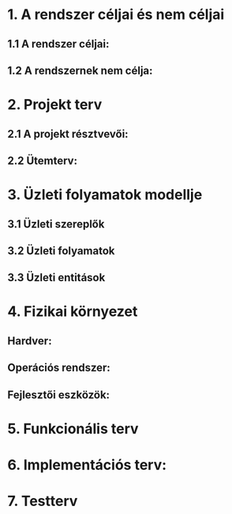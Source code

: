 # 1. A rendszer céljai és nem céljai
## 1.1 A rendszer céljai:
## 1.2 A rendszernek nem célja:

# 2. Projekt terv
## 2.1 A projekt résztvevői: 
## 2.2 Ütemterv:

# 3. Üzleti folyamatok modellje
## 3.1 Üzleti szereplők
## 3.2 Üzleti folyamatok
## 3.3 Üzleti entitások

# 4. Fizikai környezet
## Hardver:
## Operációs rendszer:
## Fejlesztői eszközök:

# 5. Funkcionális terv

# 6. Implementációs  terv:

# 7. Testterv
